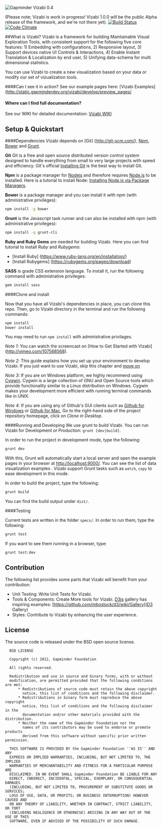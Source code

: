 ![Gapminder Vizabi 0.4](http://static.gapminder.org/vizabi/vizabi.jpg)

(Please note; Vizabi is work in progress! Vizabi 1.0.0 will be the public Alpha release of the framework, and we're not there yet). [![Build Status](https://secure.travis-ci.org/Gapminder/vizabi.png?branch=develop)](https://travis-ci.org/Gapminder/vizabi) [![Code Climate](https://codeclimate.com/github/Gapminder/vizabi/badges/gpa.svg)](https://codeclimate.com/github/Gapminder/vizabi)


##What is Vizabi?
Vizabi is a framework for building Maintainable Visual Exploration Tools, with consistent support for the following five core features: 1) Embedding with configurations, 2) Responsive layout, 3) Support devices native UI Controls & Interactions, 4) Enable Instant Translation & Localization by end user, 5) Unifying data-schema for multi dimensional statistics.

You can use Vizabi to create a new visualization based on your data or modify our set of vizualization tools.  

####Can I see it in action?
See our example pages here: [Vizabi Examples](http://static.gapminderdev.org/vizabi/develop/preview_pages/

#### Where can I find full documentation?
See our WIKI for detailed documentation: [Vizabi WIKI](https://github.com/Gapminder/vizabi/wiki/) 

## Setup & Quickstart

####Dependencies
Vizabi depends on [Git] (http://git-scm.com/), [Npm](https://github.com/npm/npm), [Bower](https://github.com/bower/bower) and [Grunt](https://github.com/gruntjs/grunt). 

**Git** Git is a free and open source distributed version control system designed to handle everything from small to very large projects with speed and efficiency. Git's official [Installing Git](http://git-scm.com/book/en/v2/Getting-Started-Installing-Git) is the best way to install Git.

**Npm** is a package manager for [Nodejs](http://nodejs.org/) and therefore requires [Node.js](http://nodejs.org/) to be installed. Here is a tutorial to install Node: [Installing Node.js via Package Managers](https://github.com/joyent/node/wiki/Installing-Node.js-via-package-manager). 

**Bower** is a package manager and you can install it with npm (with administrative privileges):
```sh
npm install -g bower
```

**Grunt** is the Javascript task runner and can also be installed with npm (with administrative privileges):
```sh
npm install -g grunt-cli
```

**Ruby and Ruby Gems** are needed for building Vizabi. Here you can find tutorial to install *Ruby* and *Rubygems*:

* [Install Ruby] (https://www.ruby-lang.org/en/installation/)
* [Install Rubygems] (https://rubygems.org/pages/download)

**SASS** is grade CSS extension language. To install it, run the following command with administrative privileges: 

```sh
gem install sass
```

####Clone and install

Now that you have all Vizabi's dependencies in place, you can clone this repo. Then, go to Vizabi directory in the terminal and run the following commands:

```sh
npm install
bower install
```

You may need to run ```npm install``` with administrative privilages.

*Note 1*: You can watch the screencast on [How to Get Started with Vizabi] (http://vimeo.com/107568568).

*Note 2*: This guide explains how you set up your environment to develop Vizabi. If you just want to use Vizabi, skip this chapter and [move on](https://github.com/Gapminder/vizabi/wiki/How-to-use-Vizabi)

*Note 3*: If you are on Windows platform, we highly recommend using [Cygwin](https://www.cygwin.com/). Cygwin is a large collection of GNU and Open Source tools which provide functionality similar to a Linux distribution on Windows. Cygwin makes your development more efficient with running terminal commands like in UNIX.

*Note 4*: If you are using any of Github's GUI clients such as [Github for Windows](https://windows.github.com/) or [Github for Mac](https://mac.github.com/), Go to the right-hand side of the project repository homepage, click on *Clone in Desktop*. 


####Running and Developing
We use grunt to build Vizabi. You can run Vizabi for Development or Production: ```grunt [dev|build]```.

In order to run the project in development mode, type the following:
```sh
grunt dev
```
With this, Grunt will automatically start a local server and open the example pages in your browser at [http://localhost:9000/](http://localhost:9000/). You can see the list of data visualization examples . Vizabi support Grunt tasks such as ```watch```, ```copy``` to ease development in this mode.

In order to build the project, type the following:
```sh
grunt build
```

You can find the build output under ```dist/```.

####Testing

Current tests are written in the folder `specs/`. In order to run them, type the following:
```sh
grunt test
```

If you want to see them running in a browser, type:
```sh
grunt test:dev
```


## Contribution
 The following list provides some parts that Vizabi will benefit from your contribution:
 * Unit Testing: Write Unit Tests for Vizabi.
 * Tools & Components: Create More tools for Vizabi. [D3js](www.d3js.org) gallery has inspiring examples: [https://github.com/mbostock/d3/wiki/Gallery](D3 Gallery)
 * Styles: Contribute to Vizabi by enhancing the user experience.
  
## License

The source code is released under the BSD open source license.

      BSD LICENSE
    
      Copyright (c) 2012, Gapminder Foundation
    
      All rights reserved.
    
      Redistribution and use in source and binary forms, with or without
      modification, are permitted provided that the following conditions are met:
          * Redistributions of source code must retain the above copyright
            notice, this list of conditions and the following disclaimer.
          * Redistributions in binary form must reproduce the above copyright
            notice, this list of conditions and the following disclaimer in the
            documentation and/or other materials provided with the distribution.
          * Neither the name of the Gapminder Foundation nor the
            names of its contributors may be used to endorse or promote products
            derived from this software without specific prior written permission.
      
      THIS SOFTWARE IS PROVIDED BY the Gapminder Foundation ''AS IS'' AND ANY
      EXPRESS OR IMPLIED WARRANTIES, INCLUDING, BUT NOT LIMITED TO, THE IMPLIED
      WARRANTIES OF MERCHANTABILITY AND FITNESS FOR A PARTICULAR PURPOSE ARE
      DISCLAIMED. IN NO EVENT SHALL Gapminder Foundation BE LIABLE FOR ANY
      DIRECT, INDIRECT, INCIDENTAL, SPECIAL, EXEMPLARY, OR CONSEQUENTIAL DAMAGES
      (INCLUDING, BUT NOT LIMITED TO, PROCUREMENT OF SUBSTITUTE GOODS OR SERVICES;
      LOSS OF USE, DATA, OR PROFITS; OR BUSINESS INTERRUPTION) HOWEVER CAUSED AND
      ON ANY THEORY OF LIABILITY, WHETHER IN CONTRACT, STRICT LIABILITY, OR TORT
      (INCLUDING NEGLIGENCE OR OTHERWISE) ARISING IN ANY WAY OUT OF THE USE OF THIS
      SOFTWARE, EVEN IF ADVISED OF THE POSSIBILITY OF SUCH DAMAGE.

